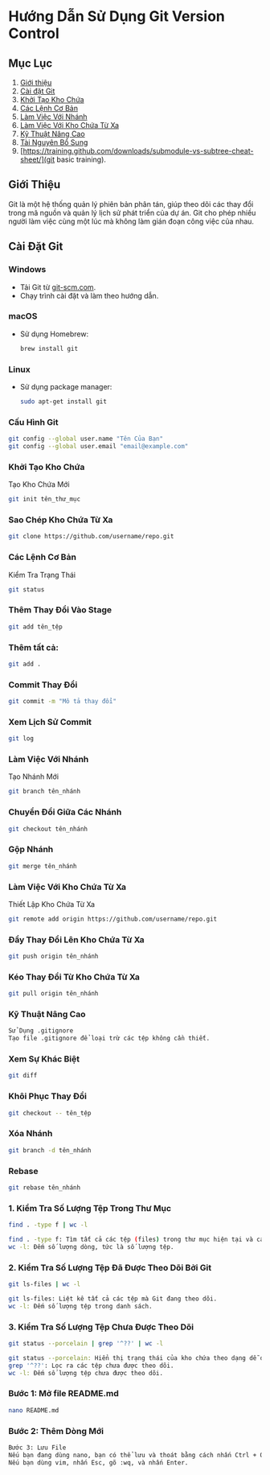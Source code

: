 # Hướng Dẫn Sử Dụng Git Version Control

## Mục Lục
1. [Giới thiệu](#giới-thiệu)
2. [Cài đặt Git](#cài-đặt-git)
3. [Khởi Tạo Kho Chứa](#khởi-tạo-kho-chứa)
4. [Các Lệnh Cơ Bản](#các-lệnh-cơ-bản)
5. [Làm Việc Với Nhánh](#làm-việc-với-nhánh)
6. [Làm Việc Với Kho Chứa Từ Xa](#làm-việc-với-kho-chứa-từ-xa)
7. [Kỹ Thuật Nâng Cao](#kỹ-thuật-nâng-cao)
8. [Tài Nguyên Bổ Sung](#tài-nguyên-bổ-sung)
9. [https://training.github.com/downloads/submodule-vs-subtree-cheat-sheet/](git basic training).

## Giới Thiệu
Git là một hệ thống quản lý phiên bản phân tán, 
giúp theo dõi các thay đổi trong mã nguồn và quản lý lịch sử phát triển của dự án. 
Git cho phép nhiều người làm việc cùng một lúc mà không làm gián đoạn công việc của nhau.

## Cài Đặt Git
### Windows
- Tải Git từ [git-scm.com](https://git-scm.com).
- Chạy trình cài đặt và làm theo hướng dẫn.

### macOS
- Sử dụng Homebrew:
    ```bash
    brew install git
    ```

### Linux
- Sử dụng package manager:
    ```bash
    sudo apt-get install git
    ```

### Cấu Hình Git
```bash
git config --global user.name "Tên Của Bạn"
git config --global user.email "email@example.com"
```

### Khởi Tạo Kho Chứa
Tạo Kho Chứa Mới
```bash
git init tên_thư_mục
```

### Sao Chép Kho Chứa Từ Xa
```bash
git clone https://github.com/username/repo.git
```

### Các Lệnh Cơ Bản
Kiểm Tra Trạng Thái
```bash
git status
```

### Thêm Thay Đổi Vào Stage
```bash
git add tên_tệp
```

### Thêm tất cả:
```bash
git add .
```

### Commit Thay Đổi
```bash
git commit -m "Mô tả thay đổi"
```

### Xem Lịch Sử Commit
```bash
git log
```

### Làm Việc Với Nhánh
Tạo Nhánh Mới
```bash
git branch tên_nhánh
```

### Chuyển Đổi Giữa Các Nhánh
```bash
git checkout tên_nhánh
```

### Gộp Nhánh
```bash
git merge tên_nhánh
```

### Làm Việc Với Kho Chứa Từ Xa
Thiết Lập Kho Chứa Từ Xa
```bash
git remote add origin https://github.com/username/repo.git
```

### Đẩy Thay Đổi Lên Kho Chứa Từ Xa
```bash
git push origin tên_nhánh
```

### Kéo Thay Đổi Từ Kho Chứa Từ Xa
```bash
git pull origin tên_nhánh
```

### Kỹ Thuật Nâng Cao
```bash
Sử Dụng .gitignore
Tạo file .gitignore để loại trừ các tệp không cần thiết.
```

### Xem Sự Khác Biệt
```bash
git diff
```

### Khôi Phục Thay Đổi
```bash
git checkout -- tên_tệp
```

### Xóa Nhánh
```bash
git branch -d tên_nhánh
```

### Rebase
```bash
git rebase tên_nhánh
```

### 1. Kiểm Tra Số Lượng Tệp Trong Thư Mục
```bash
find . -type f | wc -l

find . -type f: Tìm tất cả các tệp (files) trong thư mục hiện tại và các thư mục con.
wc -l: Đếm số lượng dòng, tức là số lượng tệp.
```

### 2. Kiểm Tra Số Lượng Tệp Đã Được Theo Dõi Bởi Git
```bash
git ls-files | wc -l

git ls-files: Liệt kê tất cả các tệp mà Git đang theo dõi.
wc -l: Đếm số lượng tệp trong danh sách.

```

### 3. Kiểm Tra Số Lượng Tệp Chưa Được Theo Dõi 
```bash
git status --porcelain | grep '^??' | wc -l

git status --porcelain: Hiển thị trạng thái của kho chứa theo dạng dễ đọc.
grep '^??': Lọc ra các tệp chưa được theo dõi.
wc -l: Đếm số lượng tệp chưa được theo dõi.
```

### Bước 1: Mở file README.md 
```bash
nano README.md
```

### Bước 2: Thêm Dòng Mới
```bash
Bước 3: Lưu File
Nếu bạn đang dùng nano, bạn có thể lưu và thoát bằng cách nhấn Ctrl + O, sau đó nhấn Enter, và cuối cùng nhấn Ctrl + X để thoát.
Nếu bạn dùng vim, nhấn Esc, gõ :wq, và nhấn Enter.
```
